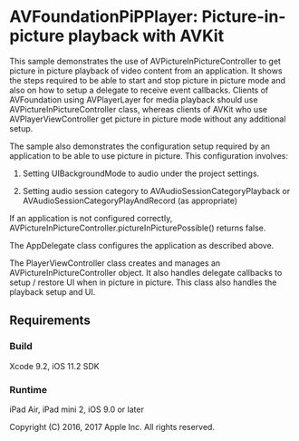 # AVFoundationPiPPlayer: Picture-in-picture playback with AVKit

This sample demonstrates the use of AVPictureInPictureController to get picture in picture playback of video content from an application. It shows the steps required to be able to start and stop picture in picture mode and also on how to setup a delegate to receive event callbacks. Clients of AVFoundation using AVPlayerLayer for media playback should use AVPictureInPictureController class, whereas clients of AVKit who use AVPlayerViewController get picture in picture mode without any additional setup.

The sample also demonstrates the configuration setup required by an application to be able to use picture in picture. This configuration involves:

1. Setting UIBackgroundMode to audio under the project settings.

2. Setting audio session category to AVAudioSessionCategoryPlayback or AVAudioSessionCategoryPlayAndRecord (as appropriate)

If an application is not configured correctly, AVPictureInPictureController.pictureInPicturePossible() returns false.

The AppDelegate class configures the application as described above.

The PlayerViewController class creates and manages an AVPictureInPictureController object. It also handles delegate callbacks to setup / restore UI when in picture in picture. This class also handles the playback setup and UI.

## Requirements

### Build

Xcode 9.2, iOS 11.2 SDK

### Runtime

iPad Air, iPad mini 2, iOS 9.0 or later

Copyright (C) 2016, 2017 Apple Inc. All rights reserved.
